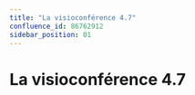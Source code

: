 ```yaml
---
title: "La visioconférence 4.7"
confluence_id: 86762912
sidebar_position: 01
---
```

# La visioconférence 4.7




